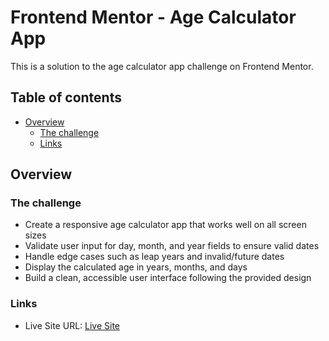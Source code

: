 # Frontend Mentor - Age Calculator App

This is a solution to the age calculator app challenge on Frontend Mentor.

## Table of contents

- [Overview](#overview)
  - [The challenge](#the-challenge)
  - [Links](#links)

## Overview

### The challenge

- Create a responsive age calculator app that works well on all screen sizes
- Validate user input for day, month, and year fields to ensure valid dates
- Handle edge cases such as leap years and invalid/future dates
- Display the calculated age in years, months, and days
- Build a clean, accessible user interface following the provided design

### Links

- Live Site URL: [Live Site](https://master-code234.github.io/age-calculator-app/)